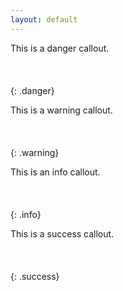 ```yaml
---
layout: default
---
```


This is a danger callout.
<br><br><br><br>
{: .danger}

This is a warning callout.
<br><br><br><br>
{: .warning}

This is an info callout.
<br><br><br><br>
{: .info}

This is a success callout.
<br><br><br><br>
{: .success}

